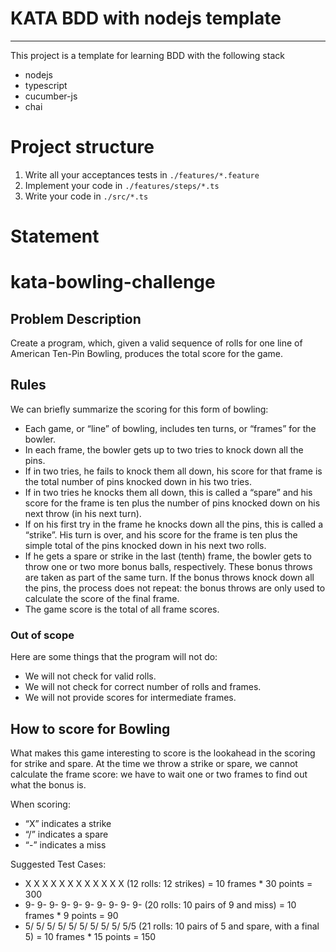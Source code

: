 # KATA BDD with nodejs template

--- 

This project is a template for learning BDD with the following stack
* nodejs
* typescript
* cucumber-js
* chai

# Project structure

1. Write all your acceptances tests in `./features/*.feature`
2. Implement your code in `./features/steps/*.ts`
3. Write your code in `./src/*.ts`

# Statement

# kata-bowling-challenge

## Problem Description

Create a program, which, given a valid sequence of rolls for one line of American Ten-Pin Bowling, produces the total score for the game.

## Rules

We can briefly summarize the scoring for this form of bowling:

- Each game, or “line” of bowling, includes ten turns, or “frames” for the bowler.
- In each frame, the bowler gets up to two tries to knock down all the pins.
- If in two tries, he fails to knock them all down, his score for that frame is the total number of pins knocked down in his two tries.
- If in two tries he knocks them all down, this is called a “spare” and his score for the frame is ten plus the number of pins knocked down on his next throw (in his next turn).
- If on his first try in the frame he knocks down all the pins, this is called a “strike”. His turn is over, and his score for the frame is ten plus the simple total of the pins knocked down in his next two rolls.
- If he gets a spare or strike in the last (tenth) frame, the bowler gets to throw one or two more bonus balls, respectively. These bonus throws are taken as part of the same turn. If the bonus throws knock down all the pins, the process does not repeat: the bonus throws are only used to calculate the score of the final frame.
- The game score is the total of all frame scores.

### Out of scope

Here are some things that the program will not do:

- We will not check for valid rolls.
- We will not check for correct number of rolls and frames.
- We will not provide scores for intermediate frames.

## How to score for Bowling

What makes this game interesting to score is the lookahead in the scoring for strike and spare. At the time we throw a strike or spare, we cannot calculate the frame score: we have to wait one or two frames to find out what the bonus is.

When scoring:

- “X” indicates a strike
- “/” indicates a spare
- “-” indicates a miss

Suggested Test Cases:

- X X X X X X X X X X X X (12 rolls: 12 strikes) = 10 frames * 30 points = 300
- 9- 9- 9- 9- 9- 9- 9- 9- 9- 9- (20 rolls: 10 pairs of 9 and miss) = 10 frames * 9 points = 90
- 5/ 5/ 5/ 5/ 5/ 5/ 5/ 5/ 5/ 5/5 (21 rolls: 10 pairs of 5 and spare, with a final 5) = 10 frames * 15 points = 150
